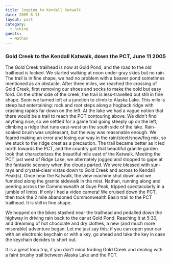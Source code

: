 ```yaml
---
title: Jogging to Kendall Katwalk
date: 2005-6-11
layout: post
category:
  - hiking
guests:
  - Nathan
---
```


### Gold Creek to the Kendall Katwalk, down the PCT, June 11 2005

The Gold Creek trailhead is now at Gold Pond, and the road to the old trailhead
is locked. We started walking at noon under gray skies but no rain. The trail is
in fine shape, we had no problem with a beaver pond sometimes mentioned as an
obstacle. After three miles, we reached the crossing of Gold Creek, first
removing our shoes and socks to make the cold but easy ford. On the other side
of the creek, the trail is less-travelled but still in fine shape. Soon we
turned left at a junction to climb to Alaska Lake. This mile is steep but
entertaining: rock and root steps along a hogback ridge with crashing rapids far
down on the left. At the lake we had a vague notion that there would be a trail
to reach the PCT contouring above. We didn't find anything nice, so we settled
for a game trail going steeply up on the left, climbing a ridge that runs
east-west on the south side of the lake. Rain-soaked brush was unpleasant, but
the way was reasonable enough. We feared making an error and losing our way in
the rain/sleet/snow/fog mix, so we stuck to the ridge crest as a precaution. The
trail became better as it led north towards the PCT, and the country got that
beautiful granite garden look that characterizes the beautiful mile east of the
Katwalk.  Meeting the PCT just west of Ridge Lake, we alternately jogged and
stopped to gape at the fantastic scenery when the clouds parted. We were blessed
with sun-rays and crystal-clear vistas down to Gold Creek and across to Kendall
Peak(s). Once near the Katwalk, the view machine shut down and we fumbled along
the granite sidewalk in the mist. Nathan, running along and peering across the
Commonwealth at Guye Peak, tripped spectacularly in a jumble of limbs. If only I
had a video camera! We cruised down the PCT, then took the 2 mile abandoned
Commonwealth Basin trail to the PCT trailhead. It is still in fine shape.



We hopped on the bikes stashed near the trailhead and pedalled down the highway in driving rain back to the car at Gold Pond. Reaching it at 5:30, and dreaming of hot chocolate and dry clothes, a new (and much more miserable) adventure began. Let me just say this: if you can open your car with an electronic keychain or with a key, go ahead and take the key in case the keychain decides to short out.



It is a great loop trip, if you don't mind fording Gold Creek and dealing with a faint brushy trail between Alaska Lake and the PCT. 

